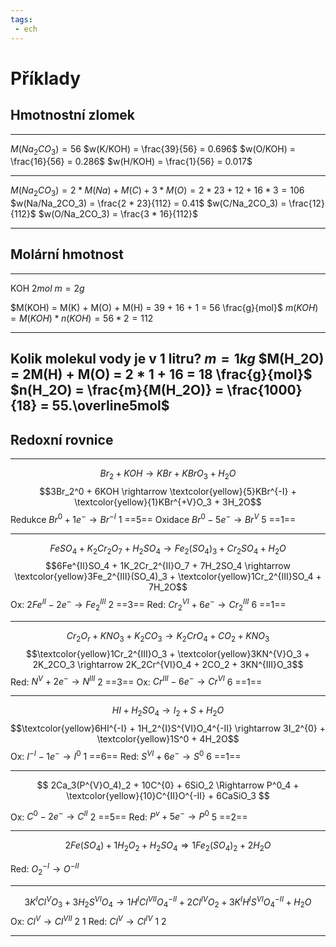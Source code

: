 ```yaml
---
tags:
 - ech
---
```

# Příklady

## Hmotnostní zlomek

---
$M(Na_2CO_3) = 56$
$w(K/KOH) = \frac{39}{56} = 0.696$
$w(O/KOH) = \frac{16}{56} = 0.286$
$w(H/KOH) = \frac{1}{56} = 0.017$

---
$M(Na_2CO_3) = 2 * M(Na) + M(C) + 3 * M(O) = 2 * 23 + 12 + 16 * 3 = 106$
$w(Na/Na_2CO_3) = \frac{2 * 23}{112} = 0.41$
$w(C/Na_2CO_3) = \frac{12}{112}$
$w(O/Na_2CO_3) = \frac{3 * 16}{112}$

---

## Molární hmotnost

---
KOH
$2 mol$
$m = 2g$

$M(KOH) = M(K) + M(O) + M(H) = 39 + 16 + 1 = 56 \frac{g}{mol}$
$m(KOH) = M(KOH) * n(KOH) = 56 * 2 = 112$

---
Kolik molekul vody je v 1 litru?
$m = 1kg$
$M(H_2O) = 2M(H) + M(O) = 2 * 1 + 16 = 18 \frac{g}{mol}$
$n(H_2O) = \frac{m}{M(H_2O)} = \frac{1000}{18} = 55.\overline5mol$
---

## Redoxní rovnice

---
$$Br_2 + KOH \rightarrow KBr + KBrO_3 + H_2O$$
$$3Br_2^0 + 6KOH \rightarrow \textcolor{yellow}{5}KBr^{-I} + \textcolor{yellow}{1}KBr^{+V}O_3 + 3H_2O$$
Redukce $Br^0 + 1e^- \rightarrow Br^{-I}$ 1  ==5==
Oxidace $Br^0 - 5e^- \rightarrow Br^V$   5  ==1==

---

$$FeSO_4 + K_2Cr_2O_7 + H_2SO_4 \rightarrow Fe_2(SO_4)_3 + Cr_2SO_4 + H_2O$$
$$6Fe^{II}SO_4 + 1K_2Cr_2^{II}O_7 + 7H_2SO_4 \rightarrow \textcolor{yellow}3Fe_2^{III}(SO_4)_3 + \textcolor{yellow}1Cr_2^{III}SO_4 + 7H_2O$$
Ox: $2Fe^{II} - 2e^- \rightarrow Fe_2^{III}$ 2 ==3==
Red: $Cr_2^{VI} + 6e^- \rightarrow Cr_2^{III}$ 6 ==1==

---

$$Cr_2O_r + KNO_3 + K_2CO_3 \rightarrow K_2CrO_4 + CO_2 + KNO_3$$
$$\textcolor{yellow}1Cr_2^{III}O_3 + \textcolor{yellow}3KN^{V}O_3 + 2K_2CO_3 \rightarrow 2K_2Cr^{VI}O_4 + 2CO_2 + 3KN^{III}O_3$$
Red: $N^V + 2e^- \rightarrow N^{III}$ 2 ==3==
Ox: $Cr^{III} - 6e^- \rightarrow Cr^{VI}$ 6 ==1==

---

$$HI + H_2SO_4 \rightarrow I_2 + S + H_2O$$
$$\textcolor{yellow}6HI^{-I} + 1H_2^{I}S^{VI}O_4^{-II} \rightarrow 3I_2^{0} + \textcolor{yellow}1S^0 + 4H_2O$$
Ox: $I^{-I} - 1e^- \rightarrow I^{0}$ 1 ==6==
Red: $S^{VI} + 6e^- \rightarrow S^0$ 6 ==1==

---
$$
2Ca_3(P^{V}O_4)_2 + 10C^{0} + 6SiO_2 \Rightarrow P^0_4 + \textcolor{yellow}{10}C^{II}O^{-II} + 6CaSiO_3
$$

Ox: $C^0 - 2e^- \rightarrow C^{II}$ 2 ==5==
Red: $P^{v} + 5e^- \rightarrow P^0$ 5 ==2==

---
$$
2Fe(SO_4) + 1H_2O_2 + H_2SO_4 \Rightarrow 1Fe_2(SO_4)_2 + 2H_2O
$$

Red: $O_2^{-I} \rightarrow O^{-II}$

---
$$
3K^ICl^VO_3 + 3H_2S^{VI}O_4 \rightarrow 1H^{I}Cl^{VII}O^{-II}_4 + 2Cl^{IV}O_2 + 3K^IH^IS^{VI}O^{-II}_4 + H_2O
$$
Ox: $Cl^{V} \rightarrow Cl^{VII}$ 2 1
Red: $Cl^V \rightarrow Cl^{IV}$ 1 2

---